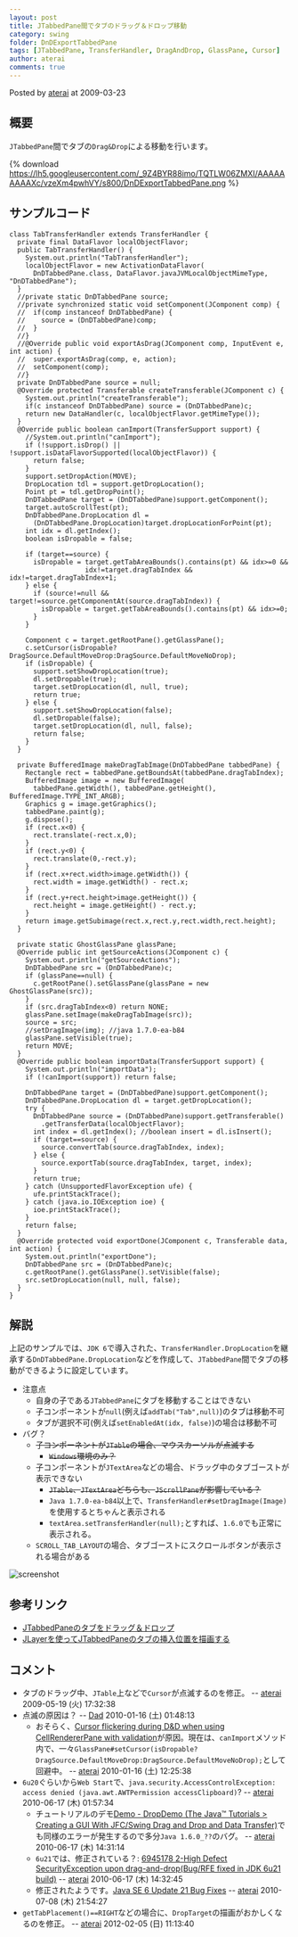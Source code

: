 ```yaml
---
layout: post
title: JTabbedPane間でタブのドラッグ＆ドロップ移動
category: swing
folder: DnDExportTabbedPane
tags: [JTabbedPane, TransferHandler, DragAndDrop, GlassPane, Cursor]
author: aterai
comments: true
---
```


Posted by [aterai](http://terai.xrea.jp/aterai.html) at 2009-03-23

## 概要
`JTabbedPane`間でタブの`Drag&Drop`による移動を行います。

{% download https://lh5.googleusercontent.com/_9Z4BYR88imo/TQTLW06ZMXI/AAAAAAAAAXc/vzeXm4pwhVY/s800/DnDExportTabbedPane.png %}

## サンプルコード
<pre class="prettyprint"><code>class TabTransferHandler extends TransferHandler {
  private final DataFlavor localObjectFlavor;
  public TabTransferHandler() {
    System.out.println("TabTransferHandler");
    localObjectFlavor = new ActivationDataFlavor(
      DnDTabbedPane.class, DataFlavor.javaJVMLocalObjectMimeType, "DnDTabbedPane");
  }
  //private static DnDTabbedPane source;
  //private synchronized static void setComponent(JComponent comp) {
  //  if(comp instanceof DnDTabbedPane) {
  //    source = (DnDTabbedPane)comp;
  //  }
  //}
  //@Override public void exportAsDrag(JComponent comp, InputEvent e, int action) {
  //  super.exportAsDrag(comp, e, action);
  //  setComponent(comp);
  //}
  private DnDTabbedPane source = null;
  @Override protected Transferable createTransferable(JComponent c) {
    System.out.println("createTransferable");
    if(c instanceof DnDTabbedPane) source = (DnDTabbedPane)c;
    return new DataHandler(c, localObjectFlavor.getMimeType());
  }
  @Override public boolean canImport(TransferSupport support) {
    //System.out.println("canImport");
    if (!support.isDrop() || !support.isDataFlavorSupported(localObjectFlavor)) {
      return false;
    }
    support.setDropAction(MOVE);
    DropLocation tdl = support.getDropLocation();
    Point pt = tdl.getDropPoint();
    DnDTabbedPane target = (DnDTabbedPane)support.getComponent();
    target.autoScrollTest(pt);
    DnDTabbedPane.DropLocation dl =
      (DnDTabbedPane.DropLocation)target.dropLocationForPoint(pt);
    int idx = dl.getIndex();
    boolean isDropable = false;

    if (target==source) {
      isDropable = target.getTabAreaBounds().contains(pt) &amp;&amp; idx&gt;=0 &amp;&amp;
                   idx!=target.dragTabIndex &amp;&amp; idx!=target.dragTabIndex+1;
    } else {
      if (source!=null &amp;&amp; target!=source.getComponentAt(source.dragTabIndex)) {
        isDropable = target.getTabAreaBounds().contains(pt) &amp;&amp; idx&gt;=0;
      }
    }

    Component c = target.getRootPane().getGlassPane();
    c.setCursor(isDropable?DragSource.DefaultMoveDrop:DragSource.DefaultMoveNoDrop);
    if (isDropable) {
      support.setShowDropLocation(true);
      dl.setDropable(true);
      target.setDropLocation(dl, null, true);
      return true;
    } else {
      support.setShowDropLocation(false);
      dl.setDropable(false);
      target.setDropLocation(dl, null, false);
      return false;
    }
  }

  private BufferedImage makeDragTabImage(DnDTabbedPane tabbedPane) {
    Rectangle rect = tabbedPane.getBoundsAt(tabbedPane.dragTabIndex);
    BufferedImage image = new BufferedImage(
      tabbedPane.getWidth(), tabbedPane.getHeight(), BufferedImage.TYPE_INT_ARGB);
    Graphics g = image.getGraphics();
    tabbedPane.paint(g);
    g.dispose();
    if (rect.x&lt;0) {
      rect.translate(-rect.x,0);
    }
    if (rect.y&lt;0) {
      rect.translate(0,-rect.y);
    }
    if (rect.x+rect.width&gt;image.getWidth()) {
      rect.width = image.getWidth() - rect.x;
    }
    if (rect.y+rect.height&gt;image.getHeight()) {
      rect.height = image.getHeight() - rect.y;
    }
    return image.getSubimage(rect.x,rect.y,rect.width,rect.height);
  }

  private static GhostGlassPane glassPane;
  @Override public int getSourceActions(JComponent c) {
    System.out.println("getSourceActions");
    DnDTabbedPane src = (DnDTabbedPane)c;
    if (glassPane==null) {
      c.getRootPane().setGlassPane(glassPane = new GhostGlassPane(src));
    }
    if (src.dragTabIndex&lt;0) return NONE;
    glassPane.setImage(makeDragTabImage(src));
    source = src;
    //setDragImage(img); //java 1.7.0-ea-b84
    glassPane.setVisible(true);
    return MOVE;
  }
  @Override public boolean importData(TransferSupport support) {
    System.out.println("importData");
    if (!canImport(support)) return false;

    DnDTabbedPane target = (DnDTabbedPane)support.getComponent();
    DnDTabbedPane.DropLocation dl = target.getDropLocation();
    try {
      DnDTabbedPane source = (DnDTabbedPane)support.getTransferable()
        .getTransferData(localObjectFlavor);
      int index = dl.getIndex(); //boolean insert = dl.isInsert();
      if (target==source) {
        source.convertTab(source.dragTabIndex, index);
      } else {
        source.exportTab(source.dragTabIndex, target, index);
      }
      return true;
    } catch (UnsupportedFlavorException ufe) {
      ufe.printStackTrace();
    } catch (java.io.IOException ioe) {
      ioe.printStackTrace();
    }
    return false;
  }
  @Override protected void exportDone(JComponent c, Transferable data, int action) {
    System.out.println("exportDone");
    DnDTabbedPane src = (DnDTabbedPane)c;
    c.getRootPane().getGlassPane().setVisible(false);
    src.setDropLocation(null, null, false);
  }
}
</code></pre>

## 解説
上記のサンプルでは、`JDK 6`で導入された、`TransferHandler.DropLocation`を継承する`DnDTabbedPane.DropLocation`などを作成して、`JTabbedPane`間でタブの移動ができるように設定しています。

- 注意点
    - 自身の子である`JTabbedPane`にタブを移動することはできない
    - 子コンポーネントが`null`(例えば`addTab("Tab",null)`)のタブは移動不可
    - タブが選択不可(例えば`setEnabledAt(idx, false)`)の場合は移動不可
- バグ？
    - ~~子コンポーネントが`JTable`の場合、マウスカーソルが点滅する~~
        - ~~`Windows`環境のみ？~~
    - 子コンポーネントが`JTextArea`などの場合、ドラッグ中のタブゴーストが表示できない
        - ~~`JTable`、`JTextArea`どちらも、`JScrollPane`が影響している？~~
        - `Java 1.7.0-ea-b84`以上で、`TransferHandler#setDragImage(Image)`を使用するとちゃんと表示される
        - `textArea.setTransferHandler(null);`とすれば、`1.6.0`でも正常に表示される。
    - `SCROLL_TAB_LAYOUT`の場合、タブゴーストにスクロールボタンが表示される場合がある

<!-- dummy comment line for breaking list -->

![screenshot](https://lh6.googleusercontent.com/_9Z4BYR88imo/TQTLZe_UIkI/AAAAAAAAAXg/bCzrlm037N8/s800/DnDExportTabbedPane1.png)

## 参考リンク
- [JTabbedPaneのタブをドラッグ＆ドロップ](http://terai.xrea.jp/Swing/DnDTabbedPane.html)
- [JLayerを使ってJTabbedPaneのタブの挿入位置を描画する](http://terai.xrea.jp/Swing/DnDLayerTabbedPane.html)

<!-- dummy comment line for breaking list -->

## コメント
- タブのドラッグ中、`JTable`上などで`Cursor`が点滅するのを修正。 -- [aterai](http://terai.xrea.jp/aterai.html) 2009-05-19 (火) 17:32:38
- 点滅の原因は？ -- [Dad](http://terai.xrea.jp/Dad.html) 2010-01-16 (土) 01:48:13
    - おそらく、[Cursor flickering during D&D when using CellRendererPane with validation](http://bugs.sun.com/bugdatabase/view_bug.do?bug_id=6700748)が原因。現在は、`canImport`メソッド内で、一々`GlassPane#setCursor(isDropable?DragSource.DefaultMoveDrop:DragSource.DefaultMoveNoDrop);`として回避中。 -- [aterai](http://terai.xrea.jp/aterai.html) 2010-01-16 (土) 12:25:38
- `6u20`ぐらいから`Web Start`で、`java.security.AccessControlException: access denied (java.awt.AWTPermission accessClipboard)`? -- [aterai](http://terai.xrea.jp/aterai.html) 2010-06-17 (木) 01:57:34
    - チュートリアルのデモ[Demo - DropDemo (The Java™ Tutorials > Creating a GUI With JFC/Swing Drag and Drop and Data Transfer)](http://docs.oracle.com/javase/tutorial/uiswing/dnd/dropmodedemo.html)でも同様のエラーが発生するので多分`Java 1.6.0_??`のバグ。 -- [aterai](http://terai.xrea.jp/aterai.html) 2010-06-17 (木) 14:31:14
    - `6u21`では、修正されている？: [6945178 2-High Defect SecurityException upon drag-and-drop(Bug/RFE fixed in JDK 6u21 build)](http://download.java.net/jdk6/6u21/promoted/b05/changes/JDK6u21.b05.list.html) -- [aterai](http://terai.xrea.jp/aterai.html) 2010-06-17 (木) 14:32:45
    - 修正されたようです。[Java SE 6 Update 21 Bug Fixes](http://www.oracle.com/technetwork/java/javase/bugfixes6u21-156339.html) -- [aterai](http://terai.xrea.jp/aterai.html) 2010-07-08 (木) 21:54:27
- `getTabPlacement()==RIGHT`などの場合に、`DropTarget`の描画がおかしくなるのを修正。 -- [aterai](http://terai.xrea.jp/aterai.html) 2012-02-05 (日) 11:13:40

<!-- dummy comment line for breaking list -->

